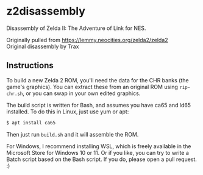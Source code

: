 # z2disassembly
Disassembly of Zelda II: The Adventure of Link for NES.

Originally pulled from https://lemmy.neocities.org/zelda2/zelda2  
Original disassembly by Trax

## Instructions
To build a new Zelda 2 ROM, you'll need the data for the CHR banks (the game's graphics).
You can extract these from an original ROM using `rip-chr.sh`, or you can swap in your own edited graphics.

The build script is written for Bash, and assumes you have ca65 and ld65 installed.
To do this in Linux, just use yum or apt:
```bash
$ apt install ca65
```

Then just run `build.sh` and it will assemble the ROM.

For Windows, I recommend installing WSL, which is freely available in the Microsoft Store for Windows 10 or 11.
Or if you like, you can try to write a Batch script based on the Bash script.  If you do, please open a pull request.  :)
